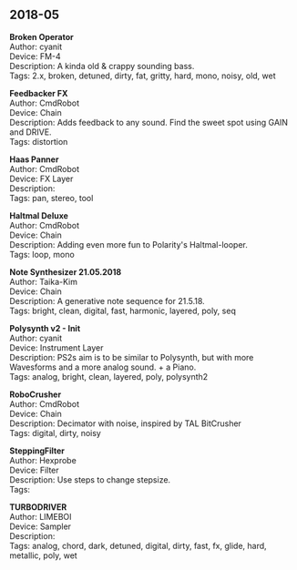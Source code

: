 ## 2018-05 ##

**Broken Operator**  
Author: cyanit  
Device: FM-4  
Description: A kinda old & crappy sounding bass.   
Tags: 2.x, broken, detuned, dirty, fat, gritty, hard, mono, noisy, old, wet  

**Feedbacker FX**  
Author: CmdRobot  
Device: Chain  
Description: Adds feedback to any sound. Find the sweet spot using GAIN and DRIVE.  
Tags: distortion  

**Haas Panner**  
Author: CmdRobot  
Device: FX Layer  
Description:   
Tags: pan, stereo, tool  

**Haltmal Deluxe**  
Author: CmdRobot  
Device: Chain  
Description: Adding even more fun to Polarity's Haltmal-looper.  
Tags: loop, mono  

**Note Synthesizer 21.05.2018**  
Author: Taika-Kim  
Device: Chain  
Description: A generative note sequence for 21.5.18.  
Tags: bright, clean, digital, fast, harmonic, layered, poly, seq  

**Polysynth v2 - Init**  
Author: cyanit  
Device: Instrument Layer  
Description: PS2s aim is to be similar to Polysynth, but with more Wavesforms and a more analog sound. + a Piano.  
Tags: analog, bright, clean, layered, poly, polysynth2  

**RoboCrusher**  
Author: CmdRobot  
Device: Chain  
Description: Decimator with noise, inspired by TAL BitCrusher  
Tags: digital, dirty, noisy  

**SteppingFilter**  
Author: Hexprobe  
Device: Filter  
Description: Use steps to change stepsize.  
Tags:  

**TURBODRIVER**  
Author: LIMEBOI  
Device: Sampler  
Description:  
Tags: analog, chord, dark, detuned, digital, dirty, fast, fx, glide, hard, metallic, poly, wet  

